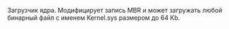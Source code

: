 Загрузчик ядра.
Модифицирует запись MBR и может загружать любой бинарный файл с именем Kernel.sys размером до 64 Kb.

